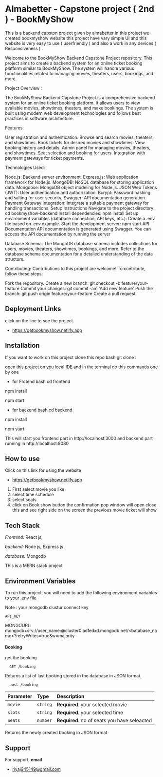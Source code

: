 # Almabetter - Capstone project ( 2nd ) - BookMyShow

This is a backend capston project given by almabetter in this project we created bookmyshow website this project have vary simple UI and this website is very easy to use ( userfriendly )  and also a work in any devices ( Responsiveness ) .



Welcome to the BookMyShow Backend Capstone Project repository. This project aims to create a backend system for an online ticket booking platform similar to BookMyShow. The system will handle various functionalities related to managing movies, theaters, users, bookings, and more.


Project Overview :

The BookMyShow Backend Capstone Project is a comprehensive backend system for an online ticket booking platform. It allows users to view available movies, showtimes, theaters, and make bookings. The system is built using modern web development technologies and follows best practices in software architecture.

Features:

User registration and authentication.
Browse and search movies, theaters, and showtimes.
Book tickets for desired movies and showtimes.
View booking history and details.
Admin panel for managing movies, theaters, and showtimes.
Seat selection and booking for users.
Integration with payment gateways for ticket payments.

Technologies Used:

Node.js: Backend server environment.
Express.js: Web application framework for Node.js.
MongoDB: NoSQL database for storing application data.
Mongoose: MongoDB object modeling for Node.js.
JSON Web Tokens (JWT): User authentication and authorization.
Bcrypt: Password hashing and salting for user security.
Swagger: API documentation generation.
Payment Gateway Integration: Integrate a suitable payment gateway for handling transactions.
Setup Instructions
Navigate to the project directory: cd bookmyshow-backend
Install dependencies: npm install
Set up environment variables (database connection, API keys, etc.): Create a .env file based on .env.example.
Start the development server: npm start
API Documentation
API documentation is generated using Swagger. You can access the API documentation by running the server

Database Schema:
The MongoDB database schema includes collections for users, movies, theaters, showtimes, bookings, and more. Refer to the database schema documentation for a detailed understanding of the data structure.

Contributing:
Contributions to this project are welcome! To contribute, follow these steps:

Fork the repository.
Create a new branch: git checkout -b feature/your-feature
Commit your changes: git commit -am 'Add new feature'
Push the branch: git push origin feature/your-feature
Create a pull request.
 


## Deployment Links

click on the line to see the project 

 - https://getbookmyshow.netlify.app

## Installation

If you want to work on this project clone this repo 
bash
 git clone : 


open this project on you local IDE  and in the terminal do this commands one by one 
 - for Frotend
bash
cd frontend

npm install

npm start

 - for backend 
 bash
cd backend

npm install

npm start 
 
 This will start you frontend part in http://localhost:3000 and backend part running in http://localhost:8080 

    
## How to use
 
Click on this link for using the website
 - https://getbookmyshow.netlify.app
 1) First select movie you like 
 2) select time schedule 
 3) select seats
 4) click on Book show button the confirmation pop window will open close this and see right side on the screen the previous movie ticket will show 
 


## Tech Stack

*Frontend:* React js, 

*backend:* Node js, Express js , 

*database:* Mongodb

This is a MERN stack project  


## Environment Variables

To run this project, you will need to add the following environment variables to your .env file

Note : your mongodb clustur connect key 

`API_KEY`

 MONGOURI : mongodb+srv://user_name:<password>@cluster0.adfedxd.mongodb.net/<batabase_name>?retryWrites=true&w=majority



#### Booking
get  the booking

```http
  GET /booking
```
Returns a list of last booking stored in the database in JSON format.

```http
  post /booking
```

| Parameter | Type     | Description                |
| :-------- | :------- | :------------------------- |
| `movie` | `string` | **Required**. your selected movie |
| `slots ` | `string` | **Required**. your selected time|
| `Seats ` | `number` | **Required**. no of seats you have seleacted|

Returns the newly created booking in JSON format


## Support

For support, **email**
- riyaj945149@gmail.com

